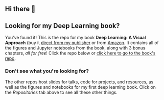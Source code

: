 ## Hi there 👋

## Looking for my Deep Learning book? 

You've found it! This is
the repo for my book **Deep Learning: A Visual Approach** (buy it 
[direct from my publisher](https://nostarch.com/deep-learning-visual-approach)
or from [Amazon](https://smile.amazon.com/dp/B085BVWXNS).
It contains all of the figures and Jupyter notebooks from the book, along with 3 bonus chapters, *all for free*! 
Click the repo below or [click here to go to the book's repo](https://github.com/blueberrymusic/Deep-Learning-A-Visual-Approach).

### Don't see what you're looking for?

The other repos host slides for talks, code for projects, and resources, as well as the figures
and notebooks for my first deep learning book. Click on the *Repositories* tab above to see
all these other things.
